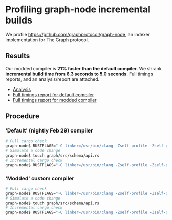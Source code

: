 # Profiling graph-node incremental builds
We profile https://github.com/graphprotocol/graph-node, an indexer implementation for The Graph protocol.

## Results
Our modded compiler is **21% faster than the default compiler**. We shrank **incremental build time from 6.3 seconds to 5.0 seconds**. Full timings reports, and an analysis/report are attached.
- [Analysis](graph_node_compiler_comparison_report.pdf)
- [Full timings report for default compiler](https://htmlpreview.github.io/?https://github.com/kapilsinha/rustc-profiles/blob/main/graph-node/cargo-timing-default-compiler.html)
- [Full timings report for modded compiler](https://htmlpreview.github.io/?https://github.com/kapilsinha/rustc-profiles/blob/main/graph-node/cargo-timing-modded-compiler.html)

## Procedure

### 'Default' (nightly Feb 29) compiler
```bash
# Full cargo check
graph-node$ RUSTFLAGS="-C linker=/usr/bin/clang -Zself-profile -Zself-profile-events=default,args -Zthreads=8 --cfg tokio_unstable" cargo +nightly check --target-dir target-nightly --timings
# Simulate a code change
graph-node$ touch graph/src/schema/api.rs
# Incremental cargo check
graph-node$ RUSTFLAGS="-C linker=/usr/bin/clang -Zself-profile -Zself-profile-events=default,args -Zthreads=8 --cfg tokio_unstable" cargo +nightly check --target-dir target-nightly --timings
```

### 'Modded' custom compiler
```bash
# Full cargo check
graph-node$ RUSTFLAGS="-C linker=/usr/bin/clang -Zself-profile -Zself-profile-events=default,args -Zthreads=8 --cfg tokio_unstable" cargo +kap check --target-dir target-nightly --timings
# Simulate a code change
graph-node$ touch graph/src/schema/api.rs
# Incremental cargo check
graph-node$ RUSTFLAGS="-C linker=/usr/bin/clang -Zself-profile -Zself-profile-events=default,args -Zthreads=8 --cfg tokio_unstable" cargo +kap check --target-dir target-nightly --timings
```

